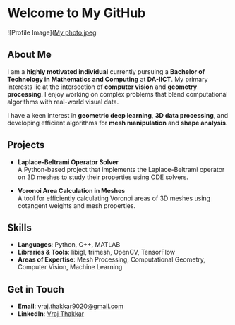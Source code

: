 
# Welcome to My GitHub

![Profile Image]([My photo.jpeg](https://github.com/vrajthakkar90/vrajthakkar90.github.io/blob/main/My%20photo.jpeg)
## About Me

I am a **highly motivated individual** currently pursuing a **Bachelor of Technology in Mathematics and Computing** at **DA-IICT**. My primary interests lie at the intersection of **computer vision** and **geometry processing**. I enjoy working on complex problems that blend computational algorithms with real-world visual data.

I have a keen interest in **geometric deep learning**, **3D data processing**, and developing efficient algorithms for **mesh manipulation** and **shape analysis**.

## Projects

- **Laplace-Beltrami Operator Solver**  
  A Python-based project that implements the Laplace-Beltrami operator on 3D meshes to study their properties using ODE solvers.
  
- **Voronoi Area Calculation in Meshes**  
  A tool for efficiently calculating Voronoi areas of 3D meshes using cotangent weights and mesh properties.

## Skills

- **Languages**: Python, C++, MATLAB
- **Libraries & Tools**: libigl, trimesh, OpenCV, TensorFlow
- **Areas of Expertise**: Mesh Processing, Computational Geometry, Computer Vision, Machine Learning

## Get in Touch

- **Email**: vraj.thakkar9020@gmail.com
- **LinkedIn**: [Vraj Thakkar]([https://www.linkedin.com](https://www.linkedin.com/in/vraj-thakkar-784026286/))
